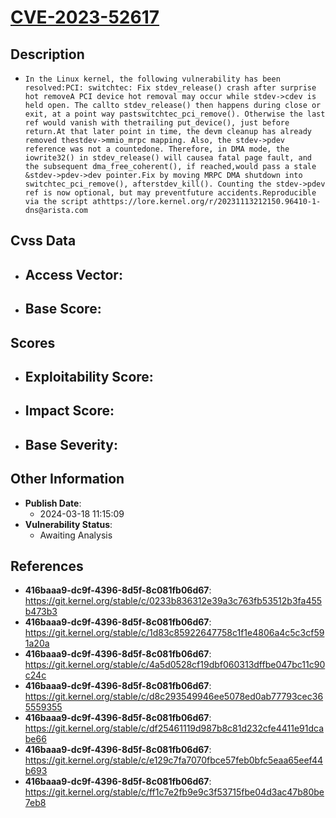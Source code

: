 
# [CVE-2023-52617](https://cve.mitre.org/cgi-bin/cvename.cgi?name=CVE-2023-52617)

## Description

- `In the Linux kernel, the following vulnerability has been resolved:PCI: switchtec: Fix stdev_release() crash after surprise hot removeA PCI device hot removal may occur while stdev->cdev is held open. The callto stdev_release() then happens during close or exit, at a point way pastswitchtec_pci_remove(). Otherwise the last ref would vanish with thetrailing put_device(), just before return.At that later point in time, the devm cleanup has already removed thestdev->mmio_mrpc mapping. Also, the stdev->pdev reference was not a countedone. Therefore, in DMA mode, the iowrite32() in stdev_release() will causea fatal page fault, and the subsequent dma_free_coherent(), if reached,would pass a stale &stdev->pdev->dev pointer.Fix by moving MRPC DMA shutdown into switchtec_pci_remove(), afterstdev_kill(). Counting the stdev->pdev ref is now optional, but may preventfuture accidents.Reproducible via the script athttps://lore.kernel.org/r/20231113212150.96410-1-dns@arista.com`

## Cvss Data

- **Access Vector**:
  - 
- **Base Score**:
  - 

## Scores

- **Exploitability Score**:
  - 
- **Impact Score**:
  - 
- **Base Severity**:
  - 

## Other Information

- **Publish Date**:
  - 2024-03-18 11:15:09
- **Vulnerability Status**:
  - Awaiting Analysis

## References

- **416baaa9-dc9f-4396-8d5f-8c081fb06d67**: https://git.kernel.org/stable/c/0233b836312e39a3c763fb53512b3fa455b473b3
- **416baaa9-dc9f-4396-8d5f-8c081fb06d67**: https://git.kernel.org/stable/c/1d83c85922647758c1f1e4806a4c5c3cf591a20a
- **416baaa9-dc9f-4396-8d5f-8c081fb06d67**: https://git.kernel.org/stable/c/4a5d0528cf19dbf060313dffbe047bc11c90c24c
- **416baaa9-dc9f-4396-8d5f-8c081fb06d67**: https://git.kernel.org/stable/c/d8c293549946ee5078ed0ab77793cec365559355
- **416baaa9-dc9f-4396-8d5f-8c081fb06d67**: https://git.kernel.org/stable/c/df25461119d987b8c81d232cfe4411e91dcabe66
- **416baaa9-dc9f-4396-8d5f-8c081fb06d67**: https://git.kernel.org/stable/c/e129c7fa7070fbce57feb0bfc5eaa65eef44b693
- **416baaa9-dc9f-4396-8d5f-8c081fb06d67**: https://git.kernel.org/stable/c/ff1c7e2fb9e9c3f53715fbe04d3ac47b80be7eb8
